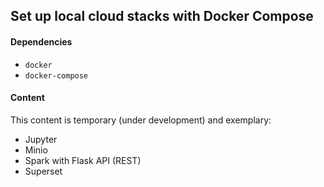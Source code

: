 ## Set up local cloud stacks with Docker Compose
#### Dependencies
- `docker`
- `docker-compose`

#### Content
This content is temporary (under development) and exemplary:
- Jupyter
- Minio
- Spark with Flask API (REST)
- Superset
